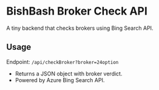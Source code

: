 # BishBash Broker Check API

A tiny backend that checks brokers using Bing Search API.

## Usage
Endpoint: `/api/checkBroker?broker=24option`

- Returns a JSON object with broker verdict.
- Powered by Azure Bing Search API.
